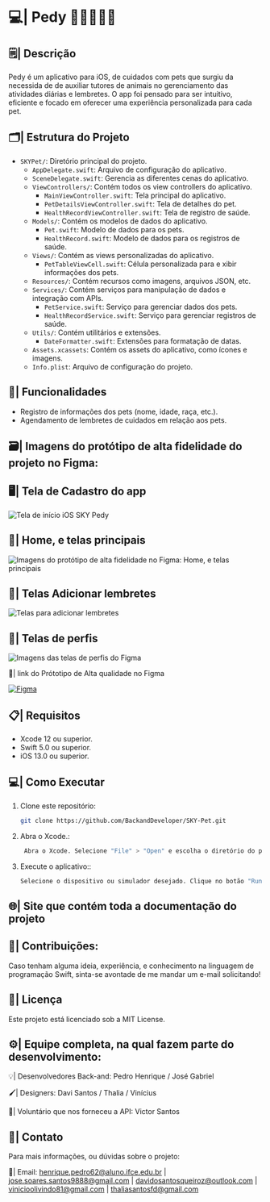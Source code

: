 #  💻| Pedy 📲🍎🐶🐱🐾
 
## 🗒️| Descrição
Pedy é um aplicativo para iOS, de cuidados com pets que surgiu da necessida de de auxiliar tutores de animais no gerenciamento das atividades diárias e lembretes. O app foi pensado para ser intuitivo, eficiente e focado em oferecer uma experiência personalizada para cada pet.
  
## 🗂️| Estrutura do Projeto        
  
- `SKYPet/`: Diretório principal do projeto.
  - `AppDelegate.swift`: Arquivo de configuração do aplicativo.
  - `SceneDelegate.swift`: Gerencia as diferentes cenas do aplicativo.
  - `ViewControllers/`: Contém todos os view controllers do aplicativo.
    - `MainViewController.swift`: Tela principal do aplicativo.
    - `PetDetailsViewController.swift`: Tela de detalhes do pet.
    - `HealthRecordViewController.swift`: Tela de registro de saúde.
  - `Models/`: Contém os modelos de dados do aplicativo.
    - `Pet.swift`: Modelo de dados para os pets.
    - `HealthRecord.swift`: Modelo de dados para os registros de saúde.
  - `Views/`: Contém as views personalizadas do aplicativo.
    - `PetTableViewCell.swift`: Célula personalizada para e
xibir informações dos pets.
  - `Resources/`: Contém recursos como imagens, arquivos JSON, etc.
  - `Services/`: Contém serviços para manipulação de dados e integração com APIs.
    - `PetService.swift`: Serviço para gerenciar dados dos pets.
    - `HealthRecordService.swift`: Serviço para gerenciar registros de saúde.
  - `Utils/`: Contém utilitários e extensões.
    - `DateFormatter.swift`: Extensões para formatação de datas.
  - `Assets.xcassets`: Contém os assets do aplicativo, como ícones e imagens.
  - `Info.plist`: Arquivo de configuração do projeto.

## 🔎| Funcionalidades
- Registro de informações dos pets (nome, idade, raça, etc.).
- Agendamento de lembretes de cuidados em relação aos pets.

## 🗃️| Imagens do protótipo de alta fidelidade do projeto no Figma: 

##  🖥️| Tela de Cadastro do app 

![Tela de início  iOS SKY Pedy ](https://github.com/user-attachments/assets/65ef2a3c-7f57-40c8-a93f-f9f23e4a18b8)

##  📱| Home, e telas principais 

![Imagens do protótipo de alta fidelidade no Figma: Home, e telas principais](https://github.com/user-attachments/assets/0df17b6a-110d-4153-8e43-c6c32186b23f)

##  📨| Telas Adicionar lembretes 

![Telas para adicionar lembretes](https://github.com/user-attachments/assets/1220a6ac-0a43-460f-bac2-413277593366)

##  👤| Telas de perfis 

![Imagens das telas de perfis do Figma](https://github.com/user-attachments/assets/52411e5b-9c89-4f8a-9638-5e520e7243f4)

 🔗| link do Prótotipo de Alta qualidade no Figma

[![Figma](https://img.shields.io/badge/Figma-F24E1E?style=for-the-badge&logo=figma&logoColor=white)](https://www.figma.com/design/DcVQ3puW6gIoyx2XBCfZBr/Pedy?node-id=0-1&p=f&t=QjosPPoNli5W4KEc-0)

## 📋| Requisitos
- Xcode 12 ou superior.
- Swift 5.0 ou superior.
- iOS 13.0 ou superior.

## 💻| Como Executar
1. Clone este repositório:
   
   ```bash
   git clone https://github.com/BackandDeveloper/SKY-Pet.git

2. Abra o Xcode.:
   
   ```bash
    Abra o Xcode. Selecione "File" > "Open" e escolha o diretório do projeto clonado.

3. Execute o aplicativo::
      
   ```bash
   Selecione o dispositivo ou simulador desejado. Clique no botão "Run" (ou pressione Cmd + R) para compilar e executar o aplicativo

 ## 🌐| Site que contém toda a documentação do projeto 

## 👥| Contribuições: 

Caso tenham alguma ideia, experiência, e conhecimento na linguagem de programação Swift, sinta-se avontade de me mandar um e-mail solicitando!

## 📑| Licença
Este projeto está licenciado sob a MIT License.

## ⚙️| Equipe completa, na qual fazem parte do desenvolvimento: 

💡| Desenvolvedores Back-and: Pedro Henrique / José Gabriel

🖌️| Designers: Davi Santos / Thalia / Vinícius

👥| Voluntário que nos forneceu a API: Victor Santos 

## 📩| Contato
  
Para mais informações, ou dúvidas sobre o projeto:

📧| Email: henrique.pedro62@aluno.ifce.edu.br | jose.soares.santos9888@gmail.com | davidosantosqueiroz@outlook.com | vinicioolivindo81@gmail.com | thaliasantosfd@gmail.com




